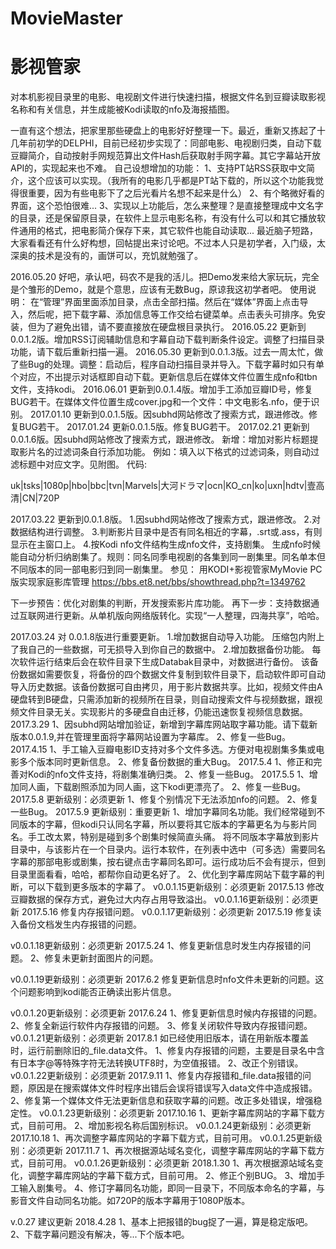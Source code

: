 # MovieMaster
# 影视管家
对本机影视目录里的电影、电视剧文件进行快速扫描，根据文件名到豆瓣读取影视名称和有关信息，并生成能被Kodi读取的nfo及海报插图。



一直有这个想法，把家里那些硬盘上的电影好好整理一下。最近，重新又拣起了十几年前初学的DELPHI，目前已经初步实现了：同部电影、电视剧归类，自动下载豆瓣简介，自动按射手网规范算出文件Hash后获取射手网字幕。其它字幕站开放API的，实现起来也不难。
自己设想增加的功能：
1、支持PT站RSS获取中文简介，这个应该可以实现。（我所有的电影几乎都是PT站下载的，所以这个功能我觉得很重要，因为有些电影下了之后光看片名想不起来是什么）
2、有个略微好看的界面，这个恐怕很难...
3、实现以上功能后，怎么来整理？是直接整理成中文名字的目录，还是保留原目录，在软件上显示电影名称，有没有什么可以和其它播放软件通用的格式，把电影简介保存下来，其它软件也能自动读取...
最近脑子短路，大家看看还有什么好构想，回帖提出来讨论吧。不过本人只是初学者，入门级，太深奥的技术是没有的，画饼可以，充饥就勉强了。


2016.05.20
好吧，承认吧，码农不是我的活儿。把Demo发来给大家玩玩，完全是个雏形的Demo，就是个意思，应该有无数Bug，原谅我这初学者吧。
使用说明：
在“管理”界面里面添加目录，点击全部扫描。然后在“媒体”界面上点击导入，然后呢，把下载字幕、添加信息等工作交给右键菜单。点击表头可排序。免安装，但为了避免出错，请不要直接放在硬盘根目录执行。
2016.05.22
更新到0.0.1.2版。增加RSS订阅辅助信息和字幕自动下载判断条件设定。调整了扫描目录功能，请下载后重新扫描一遍。
2016.05.30
更新到0.0.1.3版。过去一周太忙，做了些Bug的处理。调整：启动后，程序自动扫描目录并导入。下载字幕时如只有单个对应，不出提示对话框即自动下载。更新信息后在媒体文件位置生成nfo和tbn文件，支持kodi。
2016.06.01
更新到0.0.1.4版。增加手工添加豆瓣ID号，修复BUG若干。在媒体文件位置生成cover.jpg和一个文件：中文电影名.nfo，便于识别。
2017.01.10
更新到0.0.1.5版。因subhd网站修改了搜索方式，跟进修改。修复BUG若干。
2017.01.24
更新0.0.1.5版。修复BUG若干。
2017.02.21
更新到0.0.1.6版。因subhd网站修改了搜索方式，跟进修改。
新增：增加对影片标题提取影片名的过滤词条自行添加功能。
例如：填入以下格式的过滤词条，则自动过滤标题中对应文字。见附图。
代码:

uk|tsks|1080p|hbo|bbc|tvn|Marvels|大河ドラマ|ocn|KO_cn|ko|uxn|hdtv|壹高清|CN|720P



2017.03.22
更新到0.0.1.8版。
1.因subhd网站修改了搜索方式，跟进修改。
2.对数据结构进行调整。
3.判断影片目录中是否有同名相近的字幕，.srt或.ass，有则显示在主窗口上。
4.按Kodi nfo文件结构生成nfo文件，支持剧集。
生成nfo时候能自动分析归纳剧集了。规则：同名同季电视剧的各集<set>到同一剧集里。同名单本但不同版本的同一部电影归到同一剧集里。
参见：
用KODI+影视管家MyMovie PC版实现家庭影库管理
https://bbs.et8.net/bbs/showthread.php?t=1349762

下一步预告：优化对剧集的判断，开发搜索影片库功能。
再下一步：支持数据通过互联网进行更新。从单机版向网络版转化。实现“一人整理，四海共享”，哈哈。


2017.03.24
对 0.0.1.8版进行重要更新。
1.增加数据自动导入功能。
压缩包内附上了我自己的一些数据，可无损导入到你自己的数据中。
2.增加数据备份功能。
每次软件运行结束后会在软件目录下生成Databak目录中，对数据进行备份。
该备份数据如需要恢复，将备份的四个数据文件复制到软件目录下，启动软件即可自动导入历史数据。该备份数据可自由拷贝，用于影片数据共享。比如，视频文件由A硬盘转到B硬盘，只需添加新的视频所在目录，则自动搜索文件与视频数据，跟视频文件目录无关。实现影片的多硬盘自由迁移，仍能迅速恢复视频信息数据。
2017.3.29
1、因subhd网站增加验证，新增到字幕库网站取字幕功能。请下载新版本0.0.1.9,并在管理里面将字幕网站设置为字幕库。
2、修复一些Bug。
2017.4.15
1、手工输入豆瓣电影ID支持对多个文件多选。方便对电视剧集多集或电影多个版本同时更新信息。
2、修复备份数据的重大Bug。
2017.5.4
1、修正和完善对Kodi的nfo文件支持，将剧集准确归类。
2、修复一些Bug。
2017.5.5
1、增加同人画，下载剧照添加为同人画，这下kodi更漂亮了。
2、修复一些Bug。
2017.5.8
更新级别：必须更新
1、修复个别情况下无法添加nfo的问题。
2、修复一些Bug。
2017.5.9
更新级别：重要更新
1、增加字幕同名功能。我们经常碰到不同版本的字幕，但kodi只认同名字幕，所以要将其它版本的字幕更名为与影片同名。手工改太累，特别是碰到多个剧集时候简直头痛。
将不同版本字幕放到影片目录中，与该影片在一个目录内。运行本软件，在列表中选中（可多选）需要同名字幕的那部电影或剧集，按右键点击字幕同名即可。运行成功后不会有提示，但到目录里面看看，哈哈，都帮你自动更名好了。
2、优化到字幕库网站下载字幕的判断，可以下载到更多版本的字幕了。
v0.0.1.15更新级别：必须更新
2017.5.13
修改豆瓣数据的保存方式，避免过大内存占用导致溢出。
v0.0.1.16更新级别：必须更新
2017.5.16
修复内存报错问题。
v0.0.1.17更新级别：必须更新
2017.5.19
修复读入备份文档发生内存报错的问题。

v0.0.1.18更新级别：必须更新
2017.5.24
1、修复更新信息时发生内存报错的问题。
2、修复未更新封面图片的问题。

v0.0.1.19更新级别：必须更新
2017.6.2
修复更新信息时nfo文件未更新的问题。这个问题影响到kodi能否正确读出影片信息。

v0.0.1.20更新级别：必须更新
2017.6.24
1、修复更新信息时候内存报错的问题。
2、修复全新运行软件内存报错的问题。
3、修复关闭软件导致内存报错问题。
v0.0.1.21更新级别：必须更新
2017.8.1
如已经使用旧版本，请在用新版本覆盖时，运行前删除旧的_file.data文件。
1、修复内存报错的问题，主要是目录名中含有日本字@等特殊字符无法转换UTF8时，为空值报错。
2、改正个别错误。
v0.0.1.22更新级别：必须更新
2017.9.11
1、修复内存报错和_file.data报错的问题，原因是在搜索媒体文件时程序出错后会误将错误写入data文件中造成报错。
2、修复第一个媒体文件无法更新信息和获取字幕的问题。改正多处错误，增强稳定性。
v0.0.1.23更新级别：必须更新
2017.10.16
1、更新字幕库网站的字幕下载方式，目前可用。
2、增加影视名称后国别标识。
v0.0.1.24更新级别：必须更新
2017.10.18
1、再次调整字幕库网站的字幕下载方式，目前可用。
v0.0.1.25更新级别：必须更新
2017.11.7
1、再次根据源站域名变化，调整字幕库网站的字幕下载方式，目前可用。
v0.0.1.26更新级别：必须更新
2018.1.30
1、再次根据源站域名变化，调整字幕库网站的字幕下载方式，目前可用。
2、修正个别BUG。
3、增加手工输入剧集号。
4、修订字幕同名功能，即同一目录下，不同版本命名的字幕，与影音文件自动同名功能。如720P的版本字幕用于1080P版本。


v.0.27 建议更新
2018.4.28
1、基本上把报错的bug捉了一遍，算是稳定版吧。
2、下载字幕问题没有解决，等...下个版本吧。

